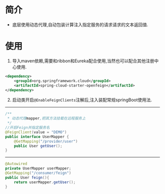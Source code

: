 # 简介
* 底层使用动态代理,自动包装计算注入指定服务的请求请求的文本返回值.

# 使用
1. 导入maven依赖,需要和ribbon和Eureka配合使用,当然也可以配合其他注册中心使用.
```xml
<dependency>
    <groupId>org.springframework.cloud</groupId>
    <artifactId>spring-cloud-starter-openfeign</artifactId>
</dependency>
```
2. 启动类开启```@EnableFeignClients```注解后,注入装配常规springBoot使用法.
  ---
```java
/**
 * 动态代理mapper,把其方法挂载在远程服务上
 */
//开启Feign并指定服务名
@FeignClient(value = "DEMO")
public interface UserMapper {
    @GetMapping("/provider/user")
    public User getUser();
}
```
---
```java
@Autowired
private UserMapper userMapper;
@GetMapping("/consumer/feign")
public User feign(){
    return userMapper.getUser();
}
```